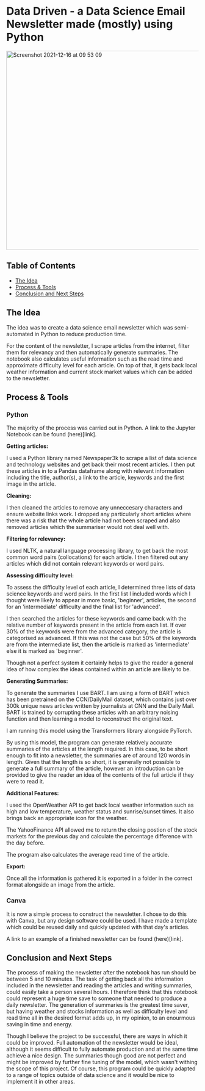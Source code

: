 # Data Driven - a Data Science Email Newsletter made (mostly) using Python

<img width="522" alt="Screenshot 2021-12-16 at 09 53 09" src="https://user-images.githubusercontent.com/89530964/146339237-0d45b14e-551f-4b4e-b082-49533209b7d0.png">


## Table of Contents
- [The Idea](#The-Idea)
- [Process & Tools](#Process-&-Tools)
- [Conclusion and Next Steps](#Conclusion-and-Next-Steps)

## The Idea

The idea was to create a data science email newsletter which was semi-automated in Python to reduce production time.

For the content of the newsletter, I scrape articles from the internet, filter them for relevancy and then automatically generate summaries. The notebook also calculates useful information such as the read time and approximate difficulty level for each article. On top of that, it gets back local weather information and current stock market values which can be added to the newsletter.

## Process & Tools

### Python

The majority of the process was carried out in Python. A link to the Jupyter Notebook can be found (here)[link].

**Getting articles:**

I used a Python library named Newspaper3k to scrape a list of data science and technology websites and get back their most recent articles. I then put these articles in to a Pandas dataframe along with relevant information including the title, author(s), a link to the article, keywords and the first image in the article.

**Cleaning:**

I then cleaned the articles to remove any unneccesary characters and ensure website links work. I dropped any particularly short articles where there was a risk that the whole article had not been scraped and also removed articles which the summariser would not deal well with.

**Filtering for relevancy:**

I used NLTK, a natural language processing library, to get back the most common word pairs (collocations) for each article. I then filtered out any articles which did not contain relevant keywords or word pairs.

**Assessing difficulty level:**

To assess the difficulty level of each article, I determined three lists of data science keywords and word pairs. In the first list I included words which I thought were likely to appear in more basic, 'beginner', articles, the second for an 'intermediate' difficulty and the final list for 'advanced'.

I then searched the articles for these keywords and came back with the relative number of keywords present in the article from each list. If over 30% of the keywords were from the advanced category, the article is categorised as advanced. If this was not the case but 50% of the keywords are from the intermediate list, then the article is marked as 'intermediate' else it is marked as 'beginner'.

Though not a perfect system it certainly helps to give the reader a general idea of how complex the ideas contained within an article are likely to be.

**Generating Summaries:**

To generate the summaries I use BART. I am using a form of BART which has been pretrained on the CCN/DailyMail dataset, which contains just over 300k unique news articles written by journalists at CNN and the Daily Mail. BART is trained by corrupting these articles with an arbitrary noising function and then learning a model to reconstruct the original text.

I am running this model using the Transformers library alongside PyTorch.

By using this model, the program can generate relatively accurate summaries of the articles at the length required. In this case, to be short enough to fit into a newsletter, the summaries are of around 120 words in length. Given that the length is so short, it is generally not possible to generate a full summary of the article, however an introduction can be provided to give the reader an idea of the contents of the full article if they were to read it.

**Additional Features:**

I used the OpenWeather API to get back local weather information such as high and low temperature, weather status and sunrise/sunset times. It also brings back an appropriate icon for the weather.

The YahooFinance API allowed me to return the closing postion of the stock markets for the previous day and calculate the percentage difference with the day before.

The program also calculates the average read time of the article.

**Export:**

Once all the information is gathered it is exported in a folder in the correct format alongside an image from the article.

### Canva

It is now a simple process to construct the newsletter. I chose to do this with Canva, but any design software could be used. I have made a template which could be reused daily and quickly updated with that day's articles.

A link to an example of a finished newsletter can be found (here)[link].

## Conclusion and Next Steps

The process of making the newsletter after the notebook has run should be between 5 and 10 minutes. The task of getting back all the information included in the newsletter and reading the articles and writing summaries, could easily take a person several hours. I therefore think that this notebook could represent a huge time save to someone that needed to produce a daily newsletter. The generation of summaries is the greatest time saver, but having weather and stocks information as well as difficulty level and read time all in the desired format adds up, in my opinion, to an enourmous saving in time and energy.

Though I believe the project to be successful, there are ways in which it could be improved. Full automation of the newsletter would be ideal, although it seems difficult to fully automate production and at the same time achieve a nice design. The summaries though good are not perfect and might be improved by further fine tuning of the model, which wasn't withing the scope of this project. Of course, this program could be quickly adapted to a range of topics outside of data science and it would be nice to implement it in other areas.


